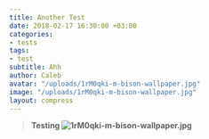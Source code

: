 ```yaml
---
title: Another Test
date: 2018-02-17 16:30:00 +03:00
categories:
- tests
tags:
- test
subtitle: Ahh
author: Caleb
avatar: "/uploads/1rM0qki-m-bison-wallpaper.jpg"
image: "/uploads/1rM0qki-m-bison-wallpaper.jpg"
layout: compress
---
```


> **Testing ![1rM0qki-m-bison-wallpaper.jpg](/uploads/1rM0qki-m-bison-wallpaper.jpg)**